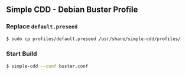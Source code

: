 ## Simple CDD - Debian Buster Profile

### Replace `default.preseed`

```sh
$ sudo cp profiles/default.preseed /usr/share/simple-cdd/profiles/
```

### Start Build

```sh
$ simple-cdd --conf buster.conf
```
